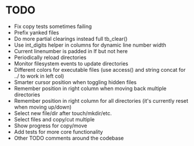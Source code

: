 # TODO
* Fix copy tests sometimes failing
* Prefix yanked files
* Do more partial clearings instead full tb_clear()
* Use int_digits helper in columns for dynamic line number width
* Current linenumber is padded in lf but not here
* Periodically reload directories
* Monitor filesystem events to update directories
* Different colors for executable files (use access() and string concat for ../ to work in left col)
* Smarter cursor position when toggling hidden files
* Remember position in right column when moving back multiple directories
* Remember position in right column for all directories (it's currently reset when moving up/down)
* Select new file/dir after touch/mkdir/etc.
* Select files and copy/cut multiple
* Show progress for copy/move
* Add tests for more core functionality
* Other TODO comments around the codebase
